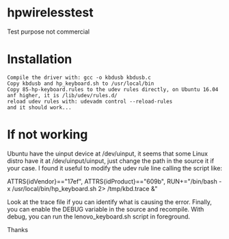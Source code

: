 # hpwirelesstest

Test purpose not commercial

# Installation

    Compile the driver with: gcc -o kbdusb kbdusb.c
    Copy kbdusb and hp_keyboard.sh to /usr/local/bin
    Copy 85-hp-keyboard.rules to the udev rules directly, on Ubuntu 16.04 anf higher, it is /lib/udev/rules.d/
    reload udev rules with: udevadm control --reload-rules
    and it should work...

# If not working

Ubuntu have the uinput device at /dev/uinput, it seems that some Linux distro have it at /dev/uinput/uinput, just change the path in the source it if your case. I found it useful to modify the udev rule line calling the script like:

ATTRS{idVendor}=="17ef", ATTRS{idProduct}=="609b", RUN+="/bin/bash -x /usr/local/bin/hp_keyboard.sh 2> /tmp/kbd.trace  &"

Look at the trace file if you can identify what is causing the error. Finally, you can enable the DEBUG variable in the source and recompile. With debug, you can run the lenovo_keyboard.sh script in foreground.

Thanks
